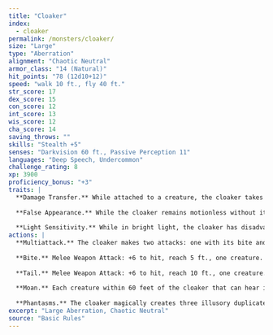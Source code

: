 ```yaml
---
title: "Cloaker"
index:
  - cloaker
permalink: /monsters/cloaker/
size: "Large"
type: "Aberration"
alignment: "Chaotic Neutral"
armor_class: "14 (Natural)"
hit_points: "78 (12d10+12)"
speed: "walk 10 ft., fly 40 ft."
str_score: 17
dex_score: 15
con_score: 12
int_score: 13
wis_score: 12
cha_score: 14
saving_throws: ""
skills: "Stealth +5"
senses: "Darkvision 60 ft., Passive Perception 11"
languages: "Deep Speech, Undercommon"
challenge_rating: 8
xp: 3900
proficiency_bonus: "+3"
traits: |
  **Damage Transfer.** While attached to a creature, the cloaker takes only half the damage dealt to it (rounded down). and that creature takes the other half.
  
  **False Appearance.** While the cloaker remains motionless without its underside exposed, it is indistinguishable from a dark leather cloak.
  
  **Light Sensitivity.** While in bright light, the cloaker has disadvantage on attack rolls and Wisdom (Perception) checks that rely on sight.
actions: |
  **Multiattack.** The cloaker makes two attacks: one with its bite and one with its tail.
  
  **Bite.** Melee Weapon Attack: +6 to hit, reach 5 ft., one creature. Hit: 10 (2d6 + 3) piercing damage, and if the target is Large or smaller, the cloaker attaches to it. If the cloaker has advantage against the target, the cloaker attaches to the target's head, and the target is blinded and unable to breathe while the cloaker is attached. While attached, the cloaker can make this attack only against the target and has advantage on the attack roll. The cloaker can detach itself by spending 5 feet of its movement. A creature, including the target, can take its action to detach the cloaker by succeeding on a DC 16 Strength check.
  
  **Tail.** Melee Weapon Attack: +6 to hit, reach 10 ft., one creature. Hit: 7 (1d8 + 3) slashing damage.
  
  **Moan.** Each creature within 60 feet of the cloaker that can hear its moan and that isn't an aberration must succeed on a DC 13 Wisdom saving throw or become frightened until the end of the cloaker's next turn. If a creature's saving throw is successful, the creature is immune to the cloaker's moan for the next 24 hours.
  
  **Phantasms.** The cloaker magically creates three illusory duplicates of itself if it isn't in bright light. The duplicates move with it and mimic its actions, shifting position so as to make it impossible to track which cloaker is the real one. If the cloaker is ever in an area of bright light, the duplicates disappear. Whenever any creature targets the cloaker with an attack or a harmful spell while a duplicate remains, that creature rolls randomly to determine whether it targets the cloaker or one of the duplicates. A creature is unaffected by this magical effect if it can't see or if it relies on senses other than sight. A duplicate has the cloaker's AC and uses its saving throws. If an attack hits a duplicate, or if a duplicate fails a saving throw against an effect that deals damage, the duplicate disappears.  
excerpt: "Large Aberration, Chaotic Neutral"
source: "Basic Rules"
---
```

